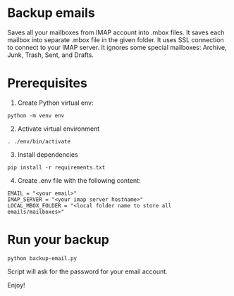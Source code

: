 # Backup emails
Saves all your mailboxes from IMAP account into .mbox files.
It saves each mailbox into separate .mbox file in the given folder.
It uses SSL connection to connect to your IMAP server.
It ignores some special mailboxes: Archive, Junk, Trash, Sent, and Drafts.

# Prerequisites
1. Create Python virtual env:
```
python -m venv env
```
2. Activate virtual environment
```
. ./env/bin/activate
```
3. Install dependencies
```
pip install -r requirements.txt
```
4. Create .env file with the following content:
```
EMAIL = "<your email>"
IMAP_SERVER = "<your imap server hostname>"
LOCAL_MBOX_FOLDER = "<local folder name to store all emails/mailboxes>"
```

# Run your backup
```
python backup-email.py
```
Script will ask for the password for your email account.

Enjoy!
